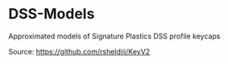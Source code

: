 # DSS-Models
 Approximated models of Signature Plastics DSS profile keycaps

Source: https://github.com/rsheldiii/KeyV2
